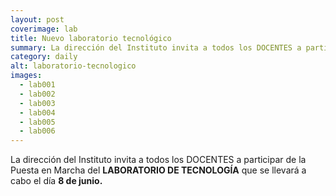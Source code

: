 ```yaml
---
layout: post
coverimage: lab
title: Nuevo laboratorio tecnológico
summary: La dirección del Instituto invita a todos los DOCENTES a participar de la Puesta en Marcha del LABORATORIO DE TECNOLOGÍA que se llevará a cabo el día 8 de junio.
category: daily
alt: laboratorio-tecnologico
images:
  - lab001
  - lab002
  - lab003
  - lab004
  - lab005
  - lab006
---
```


La dirección del Instituto invita a todos los DOCENTES a participar de la Puesta en Marcha del **LABORATORIO DE TECNOLOGÍA** que se llevará a cabo el día **8 de junio.**
